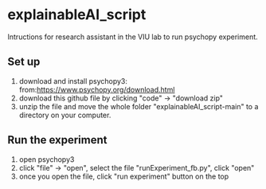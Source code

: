 # explainableAI_script

Intructions for research assistant in the VIU lab to run psychopy experiment.

## Set up
1. download and install psychopy3: from:https://www.psychopy.org/download.html
2. download this github file by clicking "code" -> "download zip"
3. unzip the file and move the whole folder "explainableAI_script-main" to a directory on your computer.


## Run the experiment
1. open psychopy3
2. click "file" -> "open", select the file "runExperiment_fb.py", click "open"
3. once you open the file, click "run experiment" button on the top

